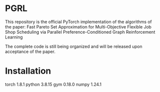 # PGRL
This repository is the official PyTorch implementation of the algorithms of the paper: Fast Pareto Set Approximation for Multi-Objective Flexible Job Shop Scheduling via Parallel
Preference-Conditioned Graph Reinforcement Learning

The complete code is still being organized and will be released upon acceptance of the paper.

# Installation
torch  1.8.1
python 3.8.15
gym    0.18.0
numpy  1.24.1

